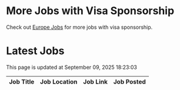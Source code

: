 # More Jobs with Visa Sponsorship

Check out [Europe Jobs](https://github.com/sureshparimi/europejobs#latest-jobs) for more jobs with visa sponsorship.

# Latest Jobs

This page is updated at September 09, 2025 18:23:03

| Job Title | Job Location | Job Link | Job Posted |
| --- | --- | --- | --- |
